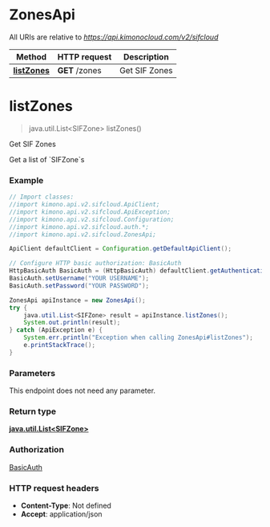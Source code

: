 # ZonesApi

All URIs are relative to *https://api.kimonocloud.com/v2/sifcloud*

Method | HTTP request | Description
------------- | ------------- | -------------
[**listZones**](ZonesApi.md#listZones) | **GET** /zones | Get SIF Zones


<a name="listZones"></a>
# **listZones**
> java.util.List&lt;SIFZone&gt; listZones()

Get SIF Zones

Get a list of &#x60;SIFZone&#x60;s

### Example
```java
// Import classes:
//import kimono.api.v2.sifcloud.ApiClient;
//import kimono.api.v2.sifcloud.ApiException;
//import kimono.api.v2.sifcloud.Configuration;
//import kimono.api.v2.sifcloud.auth.*;
//import kimono.api.v2.sifcloud.ZonesApi;

ApiClient defaultClient = Configuration.getDefaultApiClient();

// Configure HTTP basic authorization: BasicAuth
HttpBasicAuth BasicAuth = (HttpBasicAuth) defaultClient.getAuthentication("BasicAuth");
BasicAuth.setUsername("YOUR USERNAME");
BasicAuth.setPassword("YOUR PASSWORD");

ZonesApi apiInstance = new ZonesApi();
try {
    java.util.List<SIFZone> result = apiInstance.listZones();
    System.out.println(result);
} catch (ApiException e) {
    System.err.println("Exception when calling ZonesApi#listZones");
    e.printStackTrace();
}
```

### Parameters
This endpoint does not need any parameter.

### Return type

[**java.util.List&lt;SIFZone&gt;**](SIFZone.md)

### Authorization

[BasicAuth](../README.md#BasicAuth)

### HTTP request headers

 - **Content-Type**: Not defined
 - **Accept**: application/json

